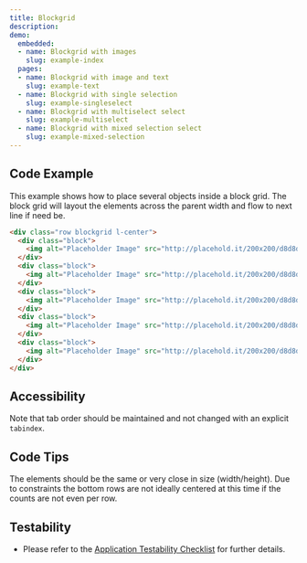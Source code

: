 ```yaml
---
title: Blockgrid
description: 
demo:
  embedded:
  - name: Blockgrid with images
    slug: example-index
  pages:
  - name: Blockgrid with image and text
    slug: example-text
  - name: Blockgrid with single selection
    slug: example-singleselect
  - name: Blockgrid with multiselect select
    slug: example-multiselect
  - name: Blockgrid with mixed selection select
    slug: example-mixed-selection
---
```


## Code Example

This example shows how to place several objects inside a block grid. The block grid will layout the elements across the parent width and flow to next line if need be.

```html
<div class="row blockgrid l-center">
  <div class="block">
    <img alt="Placeholder Image" src="http://placehold.it/200x200/d8d8d8/ffffff"/>
  </div>
  <div class="block">
    <img alt="Placeholder Image" src="http://placehold.it/200x200/d8d8d8/ffffff"/>
  </div>
  <div class="block">
    <img alt="Placeholder Image" src="http://placehold.it/200x200/d8d8d8/ffffff"/>
  </div>
  <div class="block">
    <img alt="Placeholder Image" src="http://placehold.it/200x200/d8d8d8/ffffff"/>
  </div>
  <div class="block">
    <img alt="Placeholder Image" src="http://placehold.it/200x200/d8d8d8/ffffff"/>
  </div>
</div>
```

## Accessibility

Note that tab order should be maintained and not changed with an explicit `tabindex`.

## Code Tips

The elements should be the same or very close in size (width/height). Due to constraints the bottom rows are not ideally centered at this time if the counts are not even per row.

## Testability

- Please refer to the [Application Testability Checklist](https://design.infor.com/resources/application-testability-checklist) for further details.
